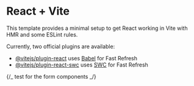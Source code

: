 # React + Vite

This template provides a minimal setup to get React working in Vite with HMR and some ESLint rules.

Currently, two official plugins are available:

- [@vitejs/plugin-react](https://github.com/vitejs/vite-plugin-react/blob/main/packages/plugin-react/README.md) uses [Babel](https://babeljs.io/) for Fast Refresh
- [@vitejs/plugin-react-swc](https://github.com/vitejs/vite-plugin-react-swc) uses [SWC](https://swc.rs/) for Fast Refresh

{/_ test for the form components _/}

<!-- <MultiChoiceDropdown multi={true} options={options} title="title" />
        <ChoiceField options={options} title="title" />
        <Datepicker title="title" />
        <SingleLineTextField title="title" name="name" value="value" />
        <MultiLineTextField title="title" name="name" value="value" />
        <UserField options={options} multi={true} title="title" />
        <FileUpload title="title" name="name" />
        <ValueFinancialsField title="title" name="name" value={0} />
        <LookupField title="title" options={options} />
        <LookupMultiSelect title="title" multi={true} options={options} />
        <NumberField title="title" value={0} name="name" />
        <PhoneNumberField title="title" />
        <EmailField title="title" name="name" value="value" />
        <HyperLinkField title="title" name="name" value="value" />
        <RadioField title="title"/> -->


<!-- VITE_API_URL = "https://api-otbt-econ-test.azurewebsites.net"
VITE_USER_KEY = "3Xae5Udc" -->